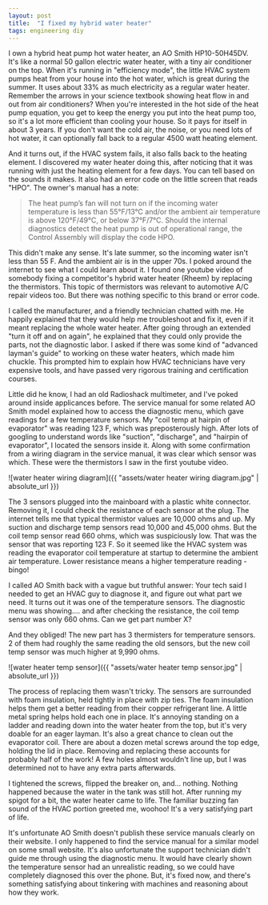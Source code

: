 ```yaml
---
layout: post
title:  "I fixed my hybrid water heater"
tags: engineering diy
---
```

I own a hybrid heat pump hot water heater, an AO Smith HP10-50H45DV. It's like a normal 50 gallon electric water heater, with a tiny air conditioner on the top. When it's running in "efficiency mode", the little HVAC system pumps heat from your house into the hot water, which is great during the summer. It uses about 33% as much electricity as a regular water heater. Remember the arrows in your science textbook showing heat flow in and out from air conditioners? When you're interested in the hot side of the heat pump equation, you get to keep the energy you put into the heat pump too, so it's a lot more efficient than cooling your house. So it pays for itself in about 3 years. If you don't want the cold air, the noise, or you need lots of hot water, it can optionally fall back to a regular 4500 watt heating element.

And it turns out, if the HVAC system fails, it also falls back to the heating element. I discovered my water heater doing this, after noticing that it was running with just the heating element for a few days. You can tell based on the sounds it makes. It also had an error code on the little screen that reads "HPO". The owner's manual has a note:

> The heat pump’s fan will not turn on if the incoming water temperature is less than 55°F/13°C and/or the ambient air temperature is above 120°F/49°C, or below 37°F/7°C. Should the internal diagnostics detect the heat pump is out of operational range, the Control Assembly will display the code HPO.

This didn't make any sense. It's late summer, so the incoming water isn't less than 55 F. And the ambient air is in the upper 70s. I poked around the internet to see what I could learn about it. I found one youtube video of somebody fixing a competitor's hybrid water heater (Rheem) by replacing the thermistors. This topic of thermistors was relevant to automotive A/C repair videos too. But there was nothing specific to this brand or error code.

I called the manufacturer, and a friendly technician chatted with me. He happily explained that they would help me troubleshoot and fix it, even if it meant replacing the whole water heater. After going through an extended "turn it off and on again", he explained that they could only provide the parts, not the diagnostic labor. I asked if there was some kind of "advanced layman's guide" to working on these water heaters, which made him chuckle. This prompted him to explain how HVAC technicians have very expensive tools, and have passed very rigorous training and certification courses.

Little did he know, I had an old Radioshack multimeter, and I've poked around inside applicances before. The service manual for some related AO Smith model explained how to access the diagnostic menu, which gave readings for a few temperature sensors. My "coil temp at hairpin of evaporator" was reading 123 F, which was preposterously high. After lots of googling to understand words like "suction", "discharge", and "hairpin of evaporator", I located the sensors inside it. Along with some confirmation from a wiring diagram in the service manual, it was clear which sensor was which. These were the thermistors I saw in the first youtube video.

![water heater wiring diagram]({{ "assets/water heater wiring diagram.jpg" | absolute_url }})

The 3 sensors plugged into the mainboard with a plastic white connector. Removing it, I could check the resistance of each sensor at the plug. The internet tells me that typical thermistor values are 10,000 ohms and up. My suction and discharge temp sensors read 10,000 and 45,000 ohms. But the coil temp sensor read 660 ohms, which was suspiciously low. That was the sensor that was reporting 123 F. So it seemed like the HVAC system was reading the evaporator coil temperature at startup to determine the ambient air temperature. Lower resistance means a higher temperature reading - bingo!

I called AO Smith back with a vague but truthful answer: Your tech said I needed to get an HVAC guy to diagnose it, and figure out what part we need. It turns out it was one of the temperature sensors. The diagnostic menu was showing.... and after checking the resistance, the coil temp sensor was only 660 ohms. Can we get part number X?

And they obliged! The new part has 3 thermisters for temperature sensors. 2 of them had roughly the same reading the old sensors, but the new coil temp sensor was much higher at 9,990 ohms. 

![water heater temp sensor]({{ "assets/water heater temp sensor.jpg" | absolute_url }})

The process of replacing them wasn't tricky. The sensors are surrounded with foam insulation, held tightly in place with zip ties. The foam insulation helps them get a better reading from their copper refrigerant line. A little metal spring helps hold each one in place. It's annoying standing on a ladder and reading down into the water heater from the top, but it's very doable for an eager layman. It's also a great chance to clean out the evaporator coil. There are about a dozen metal screws around the top edge, holding the lid in place. Removing and replacing these accounts for probably half of the work! A few holes almost wouldn't line up, but I was determined not to have any extra parts afterwards.

I tightened the screws, flipped the breaker on, and... nothing. Nothing happened because the water in the tank was still hot. After running my spigot for a bit, the water heater came to life. The familiar buzzing fan sound of the HVAC portion greeted me, woohoo! It's a very satisfying part of life.

It's unfortunate AO Smith doesn't publish these service manuals clearly on their website. I only happened to find the service manual for a similar model on some small website. It's also unfortunate the support technician didn't guide me through using the diagnostic menu. It would have clearly shown the temperature sensor had an unrealistic reading, so we could have completely diagnosed this over the phone. But, it's fixed now, and there's something satisfying about tinkering with machines and reasoning about how they work.








